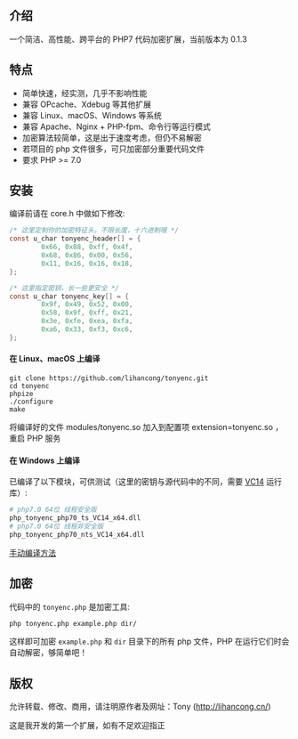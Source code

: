 ## 介绍

一个简洁、高性能、跨平台的 PHP7 代码加密扩展，当前版本为 0.1.3

## 特点

- 简单快速，经实测，几乎不影响性能
- 兼容 OPcache、Xdebug 等其他扩展
- 兼容 Linux、macOS、Windows 等系统
- 兼容 Apache、Nginx + PHP-fpm、命令行等运行模式
- 加密算法较简单，这是出于速度考虑，但仍不易解密
- 若项目的 php 文件很多，可只加密部分重要代码文件
- 要求 PHP >= 7.0

## 安装

编译前请在 core.h 中做如下修改:
```c
/* 这里定制你的加密特征头，不限长度，十六进制哦 */
const u_char tonyenc_header[] = {
        0x66, 0x88, 0xff, 0x4f,
        0x68, 0x86, 0x00, 0x56,
        0x11, 0x16, 0x16, 0x18,
};

/* 这里指定密钥，长一些更安全 */
const u_char tonyenc_key[] = {
        0x9f, 0x49, 0x52, 0x00,
        0x58, 0x9f, 0xff, 0x21,
        0x3e, 0xfe, 0xea, 0xfa,
        0xa6, 0x33, 0xf3, 0xc6,
};
```

#### 在 Linux、macOS 上编译
```
git clone https://github.com/lihancong/tonyenc.git
cd tonyenc
phpize
./configure
make
```
将编译好的文件 modules/tonyenc.so 加入到配置项 extension=tonyenc.so ，重启 PHP 服务

#### 在 Windows 上编译

已编译了以下模块，可供测试（这里的密钥与源代码中的不同，需要 [VC14](https://www.microsoft.com/zh-CN/download/details.aspx?id=48145) 运行库）:
```bash
# php7.0 64位 线程安全版
php_tonyenc_php70_ts_VC14_x64.dll
# php7.0 64位 线程非安全版
php_tonyenc_php70_nts_VC14_x64.dll
```
[手动编译方法](http://lihancong.cn/blog/article/104)


## 加密

代码中的 `tonyenc.php` 是加密工具:
```bash
php tonyenc.php example.php dir/
```
这样即可加密 `example.php` 和 `dir` 目录下的所有 php 文件，PHP 在运行它们时会自动解密，够简单吧！

## 版权

允许转载、修改、商用，请注明原作者及网址：Tony (http://lihancong.cn/)

这是我开发的第一个扩展，如有不足欢迎指正
